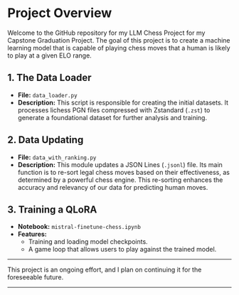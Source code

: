 # Project Overview

Welcome to the GitHub repository for my LLM Chess Project for my Capstone Graduation Project. The goal of this project is to create a machine learning model that is capable of playing chess moves that a human is likely to play at a given ELO range.

## 1. The Data Loader

- **File:** `data_loader.py`
- **Description:** This script is responsible for creating the initial datasets. It processes lichess PGN files compressed with Zstandard (`.zst`) to generate a foundational dataset for further analysis and training.

## 2. Data Updating

- **File:** `data_with_ranking.py`
- **Description:** This module updates a JSON Lines (`.jsonl`) file. Its main function is to re-sort legal chess moves based on their effectiveness, as determined by a powerful chess engine. This re-sorting enhances the accuracy and relevancy of our data for predicting human moves.

## 3. Training a QLoRA

- **Notebook:** `mistral-finetune-chess.ipynb`
- **Features:** 
  - Training and loading model checkpoints.
  - A game loop that allows users to play against the trained model.
---

This project is an ongoing effort, and I plan on continuing it for the foreseeable future.

---
